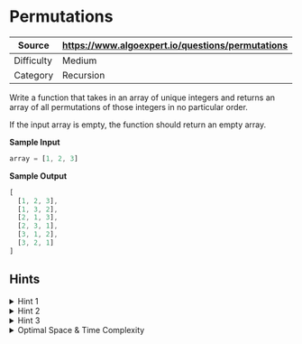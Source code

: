 # Permutations

| Source | https://www.algoexpert.io/questions/permutations |
|---|---|
| Difficulty | Medium |
| Category | Recursion |

Write a function that takes in an array of unique integers and returns an array 
of all permutations of those integers in no particular order.

If the input array is empty, the function should return an empty array.

**Sample Input**
```ts
array = [1, 2, 3]
```

**Sample Output**
```ts
[
  [1, 2, 3],
  [1, 3, 2],
  [2, 1, 3],
  [2, 3, 1],
  [3, 1, 2],
  [3, 2, 1]
]
```

## Hints

<details>
<summary>Hint 1</summary>
<p>
A permutation is defined as a way in which a set of things can be ordered. Thus, for the list [1, 2, 3], there exist some permutations starting with 1, some starting with 2, and some starting with 3. For the permutations starting with 1, there will be a permutation where 2 is the second number and one where 3 is the second number. For permutations starting with 3, there will be a permutation where 1 is the second number and one where 2 is the second number. The idea is that, in order to construct a permutation, we can pick a random number from our list to be the first number, then we can pick a random number from the remaining list (without the first number) to be the second number, then we can pick a random number from the remaining list (without the first and second numbers) to be the third number, and we can repeat the process until we exhaust all of our list of numbers. At that point, we will have constructed a valid permutation. How can we implement this construction algorithmically, without picking numbers at random?
</p>
</details>

<details>
<summary>Hint 2</summary>
<p>
Iterate through the list of numbers, and begin constructing new permutations starting with each number. For each permutation that you've begun constructing, remove the number already used (the first number of each permutation) from the list of numbers - you'll likely have to make copies of the original list. Repeat this process by recursively iterating through the mutated lists of numbers, appending numbers to the corresponding permutations you've already begun constructing and then removing those numbers from the respective mutated lists; repeat this until your mutated lists are empty, at which point your constructed permutations will be as big as the original list and will be valid permutations.
</p>
</details>

<details>
<summary>Hint 3</summary>
<p>
Do you have to create so many mutated lists of numbers? Can you come up with an alternative approach that would allow you to only rely on the original list of numbers, without ever copying it and without removing numbers from it?
</p>
</details>

<details>
<summary>Optimal Space &amp; Time Complexity</summary>
O(n*n!) time | O(n*n!) space - where n is the length of the input array
</details>
